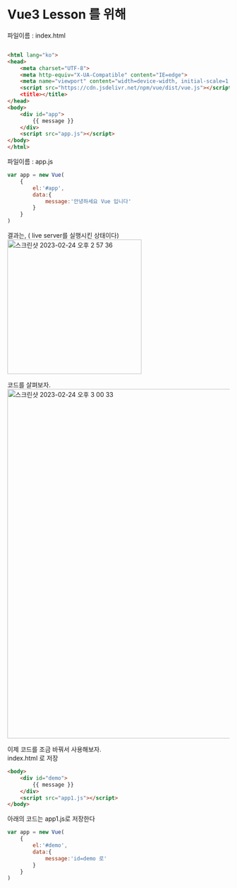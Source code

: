 # Vue3 Lesson 를 위해 


파일이름 : index.html   
```html

<html lang="ko">
<head>
    <meta charset="UTF-8">
    <meta http-equiv="X-UA-Compatible" content="IE=edge">
    <meta name="viewport" content="width=device-width, initial-scale=1.0">
    <script src="https://cdn.jsdelivr.net/npm/vue/dist/vue.js"></script
    <title></title>
</head>
<body>
    <div id="app">
        {{ message }}
    </div>
    <script src="app.js"></script>
</body>
</html>
```


파일이름 : app.js   
```javascript
var app = new Vue(
    {
        el:'#app',
        data:{
            message:'안녕하세요 Vue 입니다'
        }
    }
)

```
결과는,  ( live server를 실행시킨 상태이다)  
<img width="304" alt="스크린샷 2023-02-24 오후 2 57 36" src="https://user-images.githubusercontent.com/48478079/221103454-26199283-443e-4ba7-8b8f-ed9c538dcee7.png">

코드를 살펴보자.   
<img width="790" alt="스크린샷 2023-02-24 오후 3 00 33" src="https://user-images.githubusercontent.com/48478079/221104253-df3c24fa-9244-42ab-8cc5-14a9f78564cf.png">

이제 코드를 조금 바꿔서 사용해보자.   
index.html 로 저장   
```html
<body>
    <div id="demo">
        {{ message }}
    </div>
    <script src="app1.js"></script>
</body>

```

아래의 코드는 app1.js로 저장한다
```javascript
var app = new Vue(
    {
        el:'#demo',
        data:{
            message:'id=demo 로'
        }
    }
)
```
